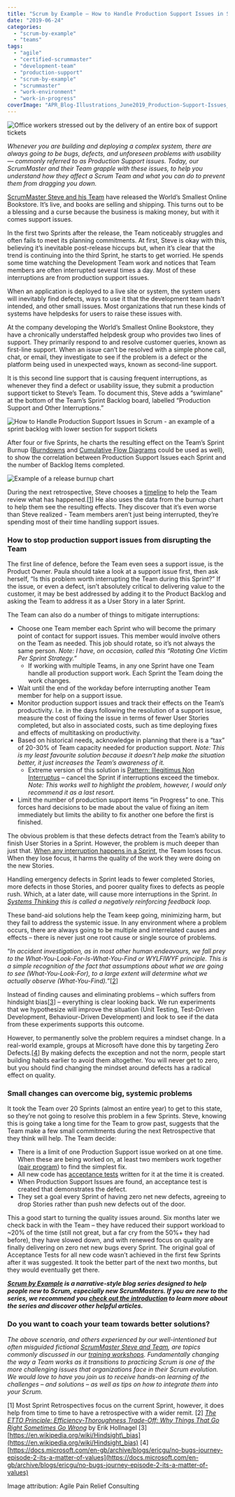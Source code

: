 ```yaml
---
title: "Scrum by Example – How to Handle Production Support Issues in Scrum"
date: "2019-06-24"
categories: 
  - "scrum-by-example"
  - "teams"
tags: 
  - "agile"
  - "certified-scrummaster"
  - "development-team"
  - "production-support"
  - "scrum-by-example"
  - "scrummaster"
  - "work-environment"
  - "work-in-progress"
coverImage: "APR_Blog-Illustrations_June2019_Production-Support-Issues_v3.jpg"
---
```


![Office workers stressed out by the delivery of an entire box of support tickets](src/content/blog/scrum-production-support/images/APR_Blog-Illustrations_June2019_Production-Support-Issues_v3.jpg)

_Whenever you are building and deploying a complex system, there are always going to be bugs, defects, and unforeseen problems with usability — commonly referred to as Production Support issues. Today, our ScrumMaster and their Team grapple with these issues, to help you understand how they affect a Scrum Team and what you can do to prevent them from dragging you down._

[ScrumMaster Steve and his Team](/blog/scrum-by-example.html) have released the World’s Smallest Online Bookstore. It’s live, and books are selling and shipping. This turns out to be a blessing and a curse because the business is making money, but with it comes support issues.

In the first two Sprints after the release, the Team noticeably struggles and often fails to meet its planning commitments. At first, Steve is okay with this, believing it’s inevitable post-release hiccups but, when it’s clear that the trend is continuing into the third Sprint, he starts to get worried. He spends some time watching the Development Team work and notices that Team members are often interrupted several times a day. Most of these interruptions are from production support issues.

When an application is deployed to a live site or system, the system users will inevitably find defects, ways to use it that the development team hadn’t intended, and other small issues. Most organizations that run these kinds of systems have helpdesks for users to raise these issues with.

At the company developing the World’s Smallest Online Bookstore, they have a chronically understaffed helpdesk group who provides two lines of support. They primarily respond to and resolve customer queries, known as first-line support. When an issue can’t be resolved with a simple phone call, chat, or email, they investigate to see if the problem is a defect or the platform being used in unexpected ways, known as second-line support.

It is this second line support that is causing frequent interruptions, as whenever they find a defect or usability issue, they submit a production support ticket to Steve’s Team. To document this, Steve adds a “swimlane” at the bottom of the Team’s Sprint Backlog board, labelled “Production Support and Other Interruptions.”

![How to Handle Production Support Issues in Scrum - an example of a sprint backlog with lower section for support tickets](src/content/blog/scrum-production-support/images/2019CSM-Sample-Scrum-Task-Board_2-1024x975.jpg)

After four or five Sprints, he charts the resulting effect on the Team’s Sprint Burnup ([Burndowns](/blog/scrummaster-tales-the-trouble-with-sprint-burndowns.html) and [Cumulative Flow Diagrams](/scrummaster-resources-and-references#estimation) could be used as well), to show the correlation between Production Support Issues each Sprint and the number of Backlog Items completed.

![Example of a release burnup chart](src/content/blog/scrum-production-support/images/Release-Burnup-Support-Issues.jpg)

During the next retrospective, Steve chooses a [timeline](https://www.thekua.com/rant/2006/03/a-retrospective-timeline/) to help the Team review what has happened.\[[1](#footnotes)\] He also uses the data from the burnup chart to help them see the resulting effects. They discover that it’s even worse than Steve realized - Team members aren’t just being interrupted, they’re spending most of their time handling support issues.

### How to stop production support issues from disrupting the Team

The first line of defence, before the Team even sees a support issue, is the Product Owner. Paula should take a look at a support issue first, then ask herself, “Is this problem worth interrupting the Team during this Sprint?” If the issue, or even a defect, isn’t absolutely critical to delivering value to the customer, it may be best addressed by adding it to the Product Backlog and asking the Team to address it as a User Story in a later Sprint.

The Team can also do a number of things to mitigate interruptions:

- Choose one Team member each Sprint who will become the primary point of contact for support issues. This member would involve others on the Team as needed. This job should rotate, so it’s not always the same person. _Note: I have, on occasion, called this “Rotating One Victim Per Sprint Strategy.”_
    - If working with multiple Teams, in any one Sprint have one Team handle all production support work. Each Sprint the Team doing the work changes.
- Wait until the end of the workday before interrupting another Team member for help on a support issue.
- Monitor production support issues and track their effects on the Team’s productivity. I.e. in the days following the resolution of a support issue, measure the cost of fixing the issue in terms of fewer User Stories completed, but also in associated costs, such as time deploying fixes and effects of multitasking on productivity.
- Based on historical needs, acknowledge in planning that there is a “tax” of 20-30% of Team capacity needed for production support. _Note: This is my least favourite solution because it doesn’t help make the situation better, it just increases the Team’s awareness of it._
    - Extreme version of this solution is [Pattern: Illegitimus Non Interruptus](https://sites.google.com/a/scrumplop.org/published-patterns/product-organization-pattern-language/illegitimus-non-interruptus) – cancel the Sprint if interruptions exceed the timebox. _Note: This works well to highlight the problem, however, I would only recommend it as a last resort._
- Limit the number of production support items “in Progress” to one. This forces hard decisions to be made about the value of fixing an item immediately but limits the ability to fix another one before the first is finished.

The obvious problem is that these defects detract from the Team’s ability to finish User Stories in a Sprint. However, the problem is much deeper than just that. [When any interruption happens in a Sprint](/blog/scrum-by-example-scrum-anti-patterns-unplanned-work-disrupting-the-sprint.html), the Team loses focus. When they lose focus, it harms the quality of the work they were doing on the new Stories.

Handling emergency defects in Sprint leads to fewer completed Stories, more defects in those Stories, and poorer quality fixes to defects as people rush. Which, at a later date, will cause more interruptions in the Sprint. _In [Systems Thinking](/scrummaster-resources-and-references#systems-thinking) this is called a negatively reinforcing feedback loop._

These band-aid solutions help the Team keep going, minimizing harm, but they fail to address the systemic issue. In any environment where a problem occurs, there are always going to be multiple and interrelated causes and effects – there is never just one root cause or single source of problems.

“_In accident investigation, as in most other human endeavours, we fall prey to the What-You-Look-For-Is-What-You-Find or WYLFIWYF principle. This is a simple recognition of the fact that assumptions about what we are going to see (What-You-Look-For), to a large extent will determine what we actually observe (What-You-Find)._”\[[2](#footnotes)\]

Instead of finding causes and eliminating problems – which suffers from hindsight bias\[[3](#footnotes)\] – everything is clear looking back. We run experiments that we hypothesize will improve the situation (Unit Testing, Test-Driven Development, Behaviour-Driven Development) and look to see if the data from these experiments supports this outcome.

However, to permanently solve the problem requires a mindset change. In a real-world example, groups at Microsoft have done this by targeting Zero Defects.\[[4](#footnotes)\] By making defects the exception and not the norm, people start building habits earlier to avoid them altogether. You will never get to zero, but you should find changing the mindset around defects has a radical effect on quality.

### Small changes can overcome big, systemic problems

It took the Team over 20 Sprints (almost an entire year) to get to this state, so they’re not going to resolve this problem in a few Sprints. Steve, knowing this is going take a long time for the Team to grow past, suggests that the Team make a few small commitments during the next Retrospective that they think will help. The Team decide:

- There is a limit of one Production Support issue worked on at one time. When these are being worked on, at least two members work together ([pair program](/scrum-developer-resources-and-references#pair-programming)) to find the simplest fix.
- All new code has [acceptance tests](/scrum-developer-resources-and-references#bdd-atdd-sbe) written for it at the time it is created.
- When Production Support Issues are found, an acceptance test is created that demonstrates the defect.
- They set a goal every Sprint of having zero net new defects, agreeing to drop Stories rather than push new defects out of the door.

This a good start to turning the quality issues around. Six months later we check back in with the Team – they have reduced their support workload to ~20% of the time (still not great, but a far cry from the 50%+ they had before), they have slowed down, and with renewed focus on quality are finally delivering on zero net new bugs every Sprint. The original goal of Acceptance Tests for all new code wasn’t achieved in the first few Sprints after it was suggested. It took the better part of the next two months, but they would eventually get there.

_**[Scrum by Example](/blog/category/scrum-by-example) is a narrative-style blog series designed to help people new to Scrum, especially new ScrumMasters. If you are new to the series, we recommend you [check out the introduction](/blog/scrum-by-example.html) to learn more about the series and discover other helpful articles.**_

### Do you want to coach your team towards better solutions?

_The above scenario, and others experienced by our well-intentioned but often misguided fictional [ScrumMaster Steve and Team](/blog/scrum-by-example.html), are topics commonly discussed in our [training workshops](/certified-scrum-agile-training). Fundamentally changing the way a Team works as it transitions to practicing Scrum is one of the more challenging issues that organizations face in their Scrum evolution. We would love to have you join us to receive hands-on learning of the challenges – and solutions – as well as tips on how to integrate them into your Scrum._

\[1\] Most Sprint Retrospectives focus on the current Sprint, however, it does help from time to time to have a retrospective with a wider remit. \[2\] [_The ETTO Principle: Efficiency-Thoroughness Trade-Off: Why Things That Go Right Sometimes Go Wrong_](https://www.amazon.ca/ETTO-Principle-Efficiency-Thoroughness-Trade-Off-Sometimes-ebook/dp/B077315CYY/&tag=notesfromatoo-20) by Erik Hollnagel \[3\] [https://en.wikipedia.org/wiki/Hindsight\_bias](https://en.wikipedia.org/wiki/Hindsight_bias) \[4\] [https://docs.microsoft.com/en-gb/archive/blogs/ericgu/no-bugs-journey-episode-2-its-a-matter-of-values](https://docs.microsoft.com/en-gb/archive/blogs/ericgu/no-bugs-journey-episode-2-its-a-matter-of-values)

Image attribution: Agile Pain Relief Consulting

